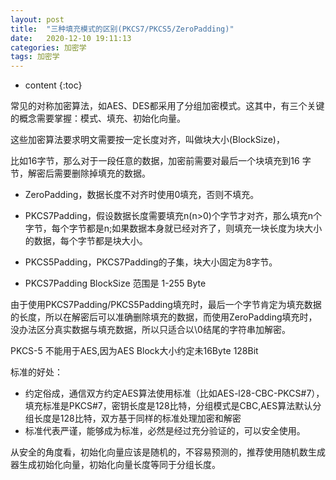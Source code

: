 ```yaml
---
layout: post
title:  "三种填充模式的区别(PKCS7/PKCS5/ZeroPadding)"
date:   2020-12-10 19:11:13
categories: 加密学
tags: 加密学
---
```


* content
{:toc}

常见的对称加密算法，如AES、DES都采用了分组加密模式。这其中，有三个关键的概念需要掌握：模式、填充、初始化向量。

这些加密算法要求明文需要按一定长度对齐，叫做块大小(BlockSize)，

比如16字节，那么对于一段任意的数据，加密前需要对最后一个块填充到16 字节，解密后需要删除掉填充的数据。

- ZeroPadding，数据长度不对齐时使用0填充，否则不填充。

- PKCS7Padding，假设数据长度需要填充n(n>0)个字节才对齐，那么填充n个字节，每个字节都是n;如果数据本身就已经对齐了，则填充一块长度为块大小的数据，每个字节都是块大小。

- PKCS5Padding，PKCS7Padding的子集，块大小固定为8字节。
- PKCS7Padding BlockSize 范围是 1-255 Byte

由于使用PKCS7Padding/PKCS5Padding填充时，最后一个字节肯定为填充数据的长度，所以在解密后可以准确删除填充的数据，而使用ZeroPadding填充时，没办法区分真实数据与填充数据，所以只适合以\0结尾的字符串加解密。

PKCS-5 不能用于AES,因为AES Block大小约定未16Byte 128Bit

标准的好处：
- 约定俗成，通信双方约定AES算法使用标准（比如AES-l28-CBC-PKCS#7），填充标准是PKCS#7，密钥长度是128比特，分组模式是CBC,AES算法默认分组长度是128比特，双方基于同样的标准处理加密和解密
- 标准代表严谨，能够成为标准，必然是经过充分验证的，可以安全使用。

从安全的角度看，初始化向量应该是随机的，不容易预测的，推荐使用随机数生成器生成初始化向量，初始化向量长度等同于分组长度。